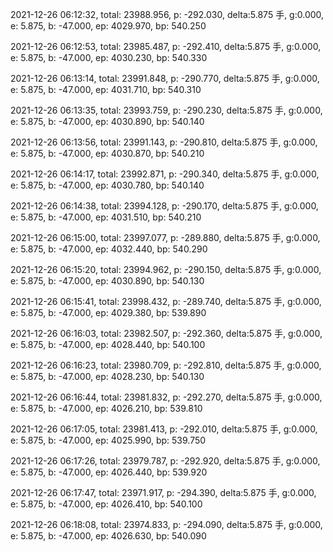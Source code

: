 2021-12-26 06:12:32, total: 23988.956, p: -292.030, delta:5.875 手, g:0.000, e: 5.875, b: -47.000, ep: 4029.970, bp: 540.250

2021-12-26 06:12:53, total: 23985.487, p: -292.410, delta:5.875 手, g:0.000, e: 5.875, b: -47.000, ep: 4030.230, bp: 540.330

2021-12-26 06:13:14, total: 23991.848, p: -290.770, delta:5.875 手, g:0.000, e: 5.875, b: -47.000, ep: 4031.710, bp: 540.310

2021-12-26 06:13:35, total: 23993.759, p: -290.230, delta:5.875 手, g:0.000, e: 5.875, b: -47.000, ep: 4030.890, bp: 540.140

2021-12-26 06:13:56, total: 23991.143, p: -290.810, delta:5.875 手, g:0.000, e: 5.875, b: -47.000, ep: 4030.870, bp: 540.210

2021-12-26 06:14:17, total: 23992.871, p: -290.340, delta:5.875 手, g:0.000, e: 5.875, b: -47.000, ep: 4030.780, bp: 540.140

2021-12-26 06:14:38, total: 23994.128, p: -290.170, delta:5.875 手, g:0.000, e: 5.875, b: -47.000, ep: 4031.510, bp: 540.210

2021-12-26 06:15:00, total: 23997.077, p: -289.880, delta:5.875 手, g:0.000, e: 5.875, b: -47.000, ep: 4032.440, bp: 540.290

2021-12-26 06:15:20, total: 23994.962, p: -290.150, delta:5.875 手, g:0.000, e: 5.875, b: -47.000, ep: 4030.890, bp: 540.130

2021-12-26 06:15:41, total: 23998.432, p: -289.740, delta:5.875 手, g:0.000, e: 5.875, b: -47.000, ep: 4029.380, bp: 539.890

2021-12-26 06:16:03, total: 23982.507, p: -292.360, delta:5.875 手, g:0.000, e: 5.875, b: -47.000, ep: 4028.440, bp: 540.100

2021-12-26 06:16:23, total: 23980.709, p: -292.810, delta:5.875 手, g:0.000, e: 5.875, b: -47.000, ep: 4028.230, bp: 540.130

2021-12-26 06:16:44, total: 23981.832, p: -292.270, delta:5.875 手, g:0.000, e: 5.875, b: -47.000, ep: 4026.210, bp: 539.810

2021-12-26 06:17:05, total: 23981.413, p: -292.010, delta:5.875 手, g:0.000, e: 5.875, b: -47.000, ep: 4025.990, bp: 539.750

2021-12-26 06:17:26, total: 23979.787, p: -292.920, delta:5.875 手, g:0.000, e: 5.875, b: -47.000, ep: 4026.440, bp: 539.920

2021-12-26 06:17:47, total: 23971.917, p: -294.390, delta:5.875 手, g:0.000, e: 5.875, b: -47.000, ep: 4026.410, bp: 540.100

2021-12-26 06:18:08, total: 23974.833, p: -294.090, delta:5.875 手, g:0.000, e: 5.875, b: -47.000, ep: 4026.630, bp: 540.090